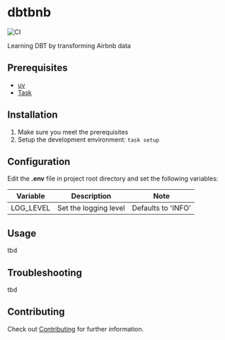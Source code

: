 # dbtbnb

![CI](https://github.com/slangenbach/dbtbnb/actions/workflows/ci.yml/badge.svg)

Learning DBT by transforming Airbnb data

## Prerequisites

- [uv][1]
- [Task][2]

## Installation

1. Make sure you meet the prerequisites
1. Setup the development environment: `task setup`

## Configuration

Edit the **.env** file in project root directory and set the following variables:

| Variable | Description | Note |
| --- | --- | --- |
| LOG_LEVEL | Set the logging level | Defaults to 'INFO'

## Usage

tbd

## Troubleshooting

tbd

## Contributing

Check out [Contributing](Contributing.md) for further information.


[1]: https://docs.astral.sh/uv/
[2]: https://taskfile.dev/
